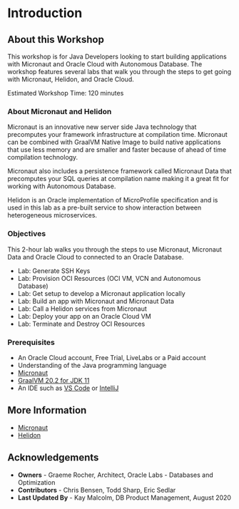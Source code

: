 # Introduction

## About this Workshop
This workshop is for Java Developers looking to start building applications with Micronaut and Oracle Cloud with Autonomous Database. The workshop features several labs that walk you through the
steps to get going with Micronaut, Helidon, and Oracle Cloud.

Estimated Workshop Time: 120 minutes

### About Micronaut and Helidon

Micronaut is an innovative new server side Java technology that precomputes your framework infrastructure at compilation time. Micronaut can be combined with GraalVM Native Image to build native applications that use less memory and are smaller and faster because of ahead of time compilation technology.

Micronaut also includes a persistence framework called Micronaut Data that precomputes your SQL queries at compilation name making it a great fit for working with Autonomous Database.

  <!-- [Video](youtube:zNKxJjkq0Pw) -->

Helidon is an Oracle implementation of MicroProfile specification and is used in this lab as a pre-built service to show interaction between heterogeneous microservices.

### Objectives

This 2-hour lab walks you through the steps to use Micronaut, Micronaut Data
and Oracle Cloud to connected to an Oracle Database.

- Lab: Generate SSH Keys
- Lab: Provision OCI Resources (OCI VM, VCN and Autonomous Database)
- Lab: Get setup to develop a Micronaut application locally
- Lab: Build an app with Micronaut and Micronaut Data
- Lab: Call a Helidon services from Micronaut
- Lab: Deploy your app on an Oracle Cloud VM
- Lab: Terminate and Destroy OCI Resources

### Prerequisites
- An Oracle Cloud account, Free Trial, LiveLabs or a Paid account
- Understanding of the Java programming language
- [Micronaut](https://micronaut.io/download.html)
- [GraalVM 20.2 for JDK 11](https://www.graalvm.org/docs/getting-started-with-graalvm/) 
- An IDE such as [VS Code](https://code.visualstudio.com/) or [IntelliJ](https://www.jetbrains.com/idea/download/#section=mac)

## More Information
- [Micronaut](https://micronaut.io/)
- [Helidon](https://helidon.io/)

## Acknowledgements
- **Owners** - Graeme Rocher, Architect, Oracle Labs - Databases and Optimization
- **Contributors** - Chris Bensen, Todd Sharp, Eric Sedlar
- **Last Updated By** - Kay Malcolm, DB Product Management, August 2020

